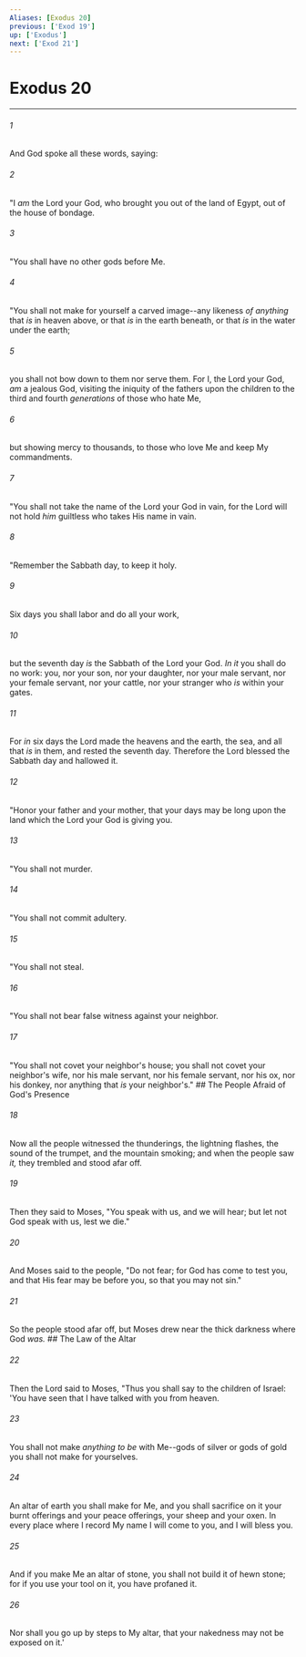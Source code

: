 ```yaml
---
Aliases: [Exodus 20]
previous: ['Exod 19']
up: ['Exodus']
next: ['Exod 21']
---
```

# Exodus 20

***


###### 1 
And God spoke all these words, saying: 

###### 2 
"I _am_ the Lord your God, who brought you out of the land of Egypt, out of the house of bondage. 

###### 3 
"You shall have no other gods before Me. 

###### 4 
"You shall not make for yourself a carved image--any likeness _of anything_ that _is_ in heaven above, or that _is_ in the earth beneath, or that _is_ in the water under the earth; 

###### 5 
you shall not bow down to them nor serve them. For I, the Lord your God, _am_ a jealous God, visiting the iniquity of the fathers upon the children to the third and fourth _generations_ of those who hate Me, 

###### 6 
but showing mercy to thousands, to those who love Me and keep My commandments. 

###### 7 
"You shall not take the name of the Lord your God in vain, for the Lord will not hold _him_ guiltless who takes His name in vain. 

###### 8 
"Remember the Sabbath day, to keep it holy. 

###### 9 
Six days you shall labor and do all your work, 

###### 10 
but the seventh day _is_ the Sabbath of the Lord your God. _In it_ you shall do no work: you, nor your son, nor your daughter, nor your male servant, nor your female servant, nor your cattle, nor your stranger who _is_ within your gates. 

###### 11 
For _in_ six days the Lord made the heavens and the earth, the sea, and all that _is_ in them, and rested the seventh day. Therefore the Lord blessed the Sabbath day and hallowed it. 

###### 12 
"Honor your father and your mother, that your days may be long upon the land which the Lord your God is giving you. 

###### 13 
"You shall not murder. 

###### 14 
"You shall not commit adultery. 

###### 15 
"You shall not steal. 

###### 16 
"You shall not bear false witness against your neighbor. 

###### 17 
"You shall not covet your neighbor's house; you shall not covet your neighbor's wife, nor his male servant, nor his female servant, nor his ox, nor his donkey, nor anything that _is_ your neighbor's." ## The People Afraid of God's Presence 

###### 18 
Now all the people witnessed the thunderings, the lightning flashes, the sound of the trumpet, and the mountain smoking; and when the people saw _it,_ they trembled and stood afar off. 

###### 19 
Then they said to Moses, "You speak with us, and we will hear; but let not God speak with us, lest we die." 

###### 20 
And Moses said to the people, "Do not fear; for God has come to test you, and that His fear may be before you, so that you may not sin." 

###### 21 
So the people stood afar off, but Moses drew near the thick darkness where God _was._ ## The Law of the Altar 

###### 22 
Then the Lord said to Moses, "Thus you shall say to the children of Israel: 'You have seen that I have talked with you from heaven. 

###### 23 
You shall not make _anything to be_ with Me--gods of silver or gods of gold you shall not make for yourselves. 

###### 24 
An altar of earth you shall make for Me, and you shall sacrifice on it your burnt offerings and your peace offerings, your sheep and your oxen. In every place where I record My name I will come to you, and I will bless you. 

###### 25 
And if you make Me an altar of stone, you shall not build it of hewn stone; for if you use your tool on it, you have profaned it. 

###### 26 
Nor shall you go up by steps to My altar, that your nakedness may not be exposed on it.'
